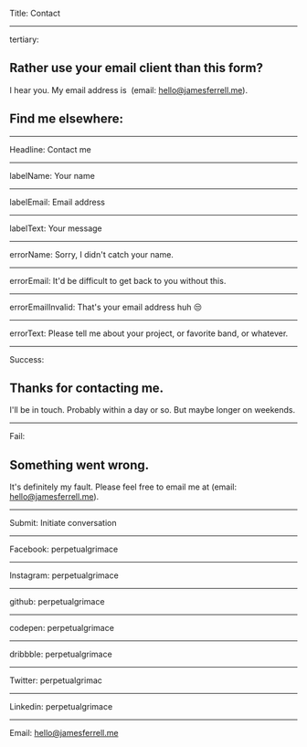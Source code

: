 Title: Contact

----

tertiary:

## Rather use your email client than this form?

I hear you. My email address is  (email: hello@jamesferrell.me).

## Find me elsewhere:

----

Headline: Contact me

----

labelName: Your name

----

labelEmail: Email address

----

labelText: Your message

----

errorName: Sorry, I didn't catch your name.

----

errorEmail: It'd be difficult to get back to you without this.

----

errorEmailInvalid: That's your email address huh 😒

----

errorText: Please tell me about your project, or favorite band, or whatever.

----

Success:

## Thanks for contacting me.

I'll be in touch. Probably within a day or so. But maybe longer on weekends.

----

Fail:

## Something went wrong.

It's definitely my fault. Please feel free to email me at (email: hello@jamesferrell.me).

----

Submit: Initiate conversation

----

Facebook: perpetualgrimace

----

Instagram: perpetualgrimace

----

github: perpetualgrimace

----

codepen: perpetualgrimace

----

dribbble: perpetualgrimace

----

Twitter: perpetualgrimac

----

Linkedin: perpetualgrimace

----

Email: hello@jamesferrell.me
